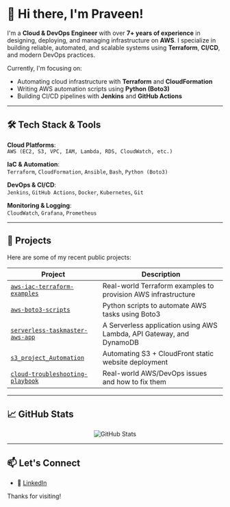 # 👋 Hi there, I'm Praveen!

I'm a **Cloud & DevOps Engineer** with over **7+ years of experience** in designing, deploying, and managing infrastructure on **AWS**. I specialize in building reliable, automated, and scalable systems using **Terraform**, **CI/CD**, and modern DevOps practices.

Currently, I'm focusing on:
- Automating cloud infrastructure with **Terraform** and **CloudFormation**
- Writing AWS automation scripts using **Python (Boto3)**
- Building CI/CD pipelines with **Jenkins** and **GitHub Actions**

---

## 🛠️ Tech Stack & Tools

**Cloud Platforms**:  
`AWS (EC2, S3, VPC, IAM, Lambda, RDS, CloudWatch, etc.)`

**IaC & Automation**:  
`Terraform`, `CloudFormation`, `Ansible`, `Bash`, `Python (Boto3)`

**DevOps & CI/CD**:  
`Jenkins`, `GitHub Actions`, `Docker`, `Kubernetes`, `Git`

**Monitoring & Logging**:  
`CloudWatch`, `Grafana`, `Prometheus`

---

## 🔧 Projects

Here are some of my recent public projects:

| Project | Description |
|--------|-------------|
| [`aws-iac-terraform-examples`](https://github.com/praveen1058/aws-iac-terraform-examples) | Real-world Terraform examples to provision AWS infrastructure |
| [`aws-boto3-scripts`](https://github.com/praveen1058/aws-boto3-scripts) | Python scripts to automate AWS tasks using Boto3 |
| [`serverless-taskmaster-aws-app`](https://github.com/praveen1058E/serverless-taskmaster-aws-app) | A Serverless application using AWS Lambda, API Gateway, and DynamoDB |
| [`s3_project_Automation`](https://github.com/praveen1058/s3_project_Automation) | Automating S3 + CloudFront static website deployment |
| [`cloud-troubleshooting-playbook`](https://github.com/praveen1058/cloud-troubleshooting-playbook) | Real-world AWS/DevOps issues and how to fix them |

---

## 📈 GitHub Stats

<p align="center">
  <img src="https://github-readme-stats.vercel.app/api?username=YOUR_USERNAME&show_icons=true&theme=gruvbox" alt="GitHub Stats" />
</p>

---

## 📫 Let's Connect

- 💼 [LinkedIn](https://www.linkedin.com/in/praveen-cloud/)  



Thanks for visiting!

